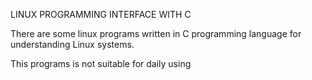 LINUX PROGRAMMING INTERFACE WITH C

There are some linux programs written in C programming 
language for understanding Linux systems.

This programs is not suitable for daily using


